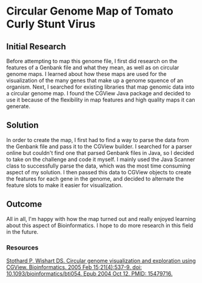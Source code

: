 # Circular Genome Map of Tomato Curly Stunt Virus

## Initial Research
Before attempting to map this genome file, I first did research on the features of a Genbank file and what they mean, as well as on circular genome maps. I learned about how these maps are used for the visualization of the many genes that make up a genome squence of an organism. Next, I searched for existing libraries that map genomic data into a circular genome map. I found the CGView Java package and decided to use it because of the flexibility in map features and high quality maps it can generate. 

## Solution
In order to create the map, I first had to find a way to parse the data from the Genbank file and pass it to the CGView builder. I searched for a parser online but couldn't find one that parsed Genbank files in Java, so I decided to take on the challenge and code it myself. I mainly used the Java Scanner class to successfully parse the data, which was the most time consuming aspect of my solution. I then passed this data to CGView objects to create the features for each gene in the genome, and decided to alternate the feature slots to make it easier for visualization.

## Outcome
All in all, I'm happy with how the map turned out and really enjoyed learning about this aspect of Bioinformatics. I hope to do more research in this field in the future.

### Resources
[Stothard P, Wishart DS. Circular genome visualization and exploration using CGView. Bioinformatics. 2005 Feb 15;21(4):537-9. doi: 10.1093/bioinformatics/bti054. Epub 2004 Oct 12. PMID: 15479716.](https://pubmed.ncbi.nlm.nih.gov/15479716/)
